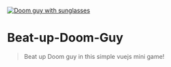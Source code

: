 <a href="prep4this.com/burgershower"><img src="https://i.ya-webdesign.com/images/doomguy-face-png-7.png" title="doomGuy" alt="Doom guy with sunglasses"></a>

# Beat-up-Doom-Guy

> Beat up Doom guy in this simple vuejs mini game!
